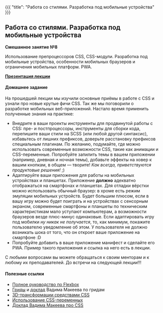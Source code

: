 {{{
	"title": "Работа со стилями. Разработка под мобильные устройства"
}}}

## Работа со стилями. Разработка под мобильные устройства
__Смешанное занятие №8__

Использование препроцессоров CSS, CSS-модули. Разработка под мобильные устройства, особенности мобильных браузеров и ограничения мобильных платформ. PWA.

__[Презентация лекции](/slides/s9)__


#### Домашнее задание

На прошедшей лекции мы изучили основные приёмы в работе с CSS и узнали про новые крутые фичи CSS. Так же мы поговорили о разработке мобильных веб-приложений. Настало время применить полученные знания на практике:

- Внедрите в ваши проекты инструменты для продвинутой работы с CSS: пре- и постпроцессоры, инструменты для сборки кода, перепишите ваши стили на SCSS (или любой другой синтаксис), избавьтесь от лишних префиксов, доверьте расстановку префиксов специальным плагинам. По желанию, подумайте, где можно использовать современные возможности CSS, такие как анимации и CSS-переменные. Попробуйте запилить темы в вашем приложении (например, дневная и ночная темы), добавьте эффекты на ховер к вашим кнопкам, в общем &mdash; творите! *Как всегда, приветствуются продуктовые решения!* ;) 
- Адаптируйте ваши приложения для работы на мобильных устройствах и планшетах. Приложение **должно** адекватно отображаться на смартфонах и планшетах. Для отладки вёрстки можно использовать обычный браузер: в хроме есть режим эмуляции мобильных устройств. Будет большим плюсом, если в вашу игру можно будет поиграть и на устройствах с сенсорным экраном, современные смартфоны и планшеты по техническим характеристикам мало уступают компьютерам, а возможности браузеров везде плюс-минус одинаковые. Если адаптировать игру под мобилки *ну никак не получается*, то, как минимум, покажите пользователю уведомление об этом. У пользователя не должно возникать шока от того, что он откроет ваше приложение на смартфоне :D
- Попробуйте добавить в ваше приложение манифест и сделайте его PWA. Пример такого приложения и ссылка на него есть в лекции.

С любыми вопросами вы можете обращаться к своим менторам и к любому их преподавателей. До встречи на следующей лекции!!!


#### Полезные ссылки

<ul lang="en">
			<li><a href="https://frontender.info/a-guide-to-flexbox/" target="_blank">Полное руководство по Flexbox</a></li>
			<li><a href="https://css-tricks.com/snippets/css/complete-guide-grid/" target="_blank">Гриды</a> и <a href="https://www.youtube.com/watch?v=JoRVUILXLxU" target="_blank">доклад</a> Вадима Макеева по гридам</li>
			<li><a href="https://habrahabr.ru/post/151300/" target="_blank">3D-трансформации средствами CSS</a></li>
			<li><a href="https://frontender.info/css-variables-why-should-you-care/" target="_blank">Использование CSS-переменных</a></li>
			<li><a href="https://youtu.be/CaDnbOjXjRg" target="_blank">Доклад Вадима Макеева про CSS</a></li>
</ul>
